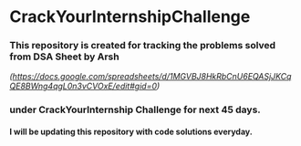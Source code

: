 # CrackYourInternshipChallenge

### This repository is created for tracking the problems solved from DSA Sheet by Arsh
*(https://docs.google.com/spreadsheets/d/1MGVBJ8HkRbCnU6EQASjJKCqQE8BWng4qgL0n3vCVOxE/edit#gid=0)*
### under CrackYourInternship Challenge for next 45 days.

#### I will be updating this repository with code solutions everyday. 
